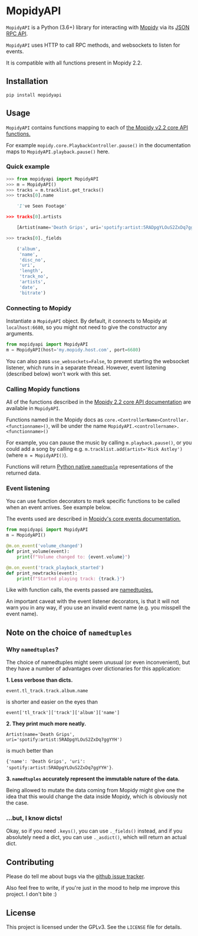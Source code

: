 MopidyAPI
=========

`MopidyAPI` is a Python (3.6+) library for interacting with
[Mopidy](https://www.mopidy.com/) via its [JSON RPC
API](https://docs.mopidy.com/en/latest/api/http/).

`MopidyAPI` uses HTTP to call RPC methods, and websockets to listen for events.

It is compatible with all functions present in Mopidy 2.2.

## Installation

```
pip install mopidyapi
```

## Usage

`MopidyAPI` contains functions mapping to each of [the Mopidy v2.2 core API functions.](https://docs.mopidy.com/en/release-2.2/api/core/)

For example `mopidy.core.PlaybackController.pause()` in the documentation maps to `MopidyAPI.playback.pause()` here. 

### Quick example

```python
>>> from mopidyapi import MopidyAPI
>>> m = MopidyAPI()
>>> tracks = m.tracklist.get_tracks()
>>> tracks[0].name

	'I've Seen Footage'

>>> tracks[0].artists

	[Artist(name='Death Grips', uri='spotify:artist:5RADpgYLOuS2ZxDq7ggYYH')]

>>> tracks[0]._fields

	('album',
	 'name',
	 'disc_no',
	 'uri',
	 'length',
	 'track_no',
	 'artists',
	 'date',
	 'bitrate')
```


### Connecting to Mopidy

Instantiate a `MopidyAPI` object.
By default, it connects to Mopidy at `localhost:6680`,
so you might not need to give the constructor any arguments.

```python
from mopidyapi import MopidyAPI
m = MopidyAPI(host='my.mopidy.host.com', port=6680)
```

You can also pass `use_websockets=False`, to prevent starting the websocket listener,
which runs in a separate thread. However, event listening (described below) won't work with this set.


### Calling Mopidy functions

All of the functions described in the
[Mopidy 2.2 core API documentation](http://docs.mopidy.com/en/latest/api/core/)
are available in `MopidyAPI`.

Functions named in the Mopidy docs as `core.<ControllerName>Controller.<functionname>()`,
will be under the name `MopidyAPI.<controllername>.<functionname>()`

For example, you can pause the music by calling `m.playback.pause()`,
or you could add a song by calling e.g. `m.tracklist.add(artist='Rick Astley')`(where `m = MopidyAPI()`).

Functions will return
[Python native `namedtuple`](https://docs.python.org/3.7/library/collections.html#collections.namedtuple)
representations of the returned data.


### Event listening

You can use function decorators to mark specific functions to be called when an event arrives. See example below.

The events used are described in [Mopidy's core events documentation.](https://docs.mopidy.com/en/latest/api/core/#core-events)

```python
from mopidyapi import MopidyAPI
m = MopidyAPI()

@m.on_event('volume_changed')
def print_volume(event):
    print(f"Volume changed to: {event.volume}")

@m.on_event('track_playback_started')
def print_newtracks(event):
    print(f"Started playing track: {track.}")

```

Like with function calls, the events passed are [namedtuples.](https://docs.python.org/3.7/library/collections.html#collections.namedtuple)

An important caveat with the event listener decorators,
is that it will not warn you in any way, if you use an invalid event name (e.g. you misspell the event name).

## Note on the choice of `namedtuples`

### Why `namedtuples`?

The choice of namedtuples might seem unusual (or even inconvenient),
but they have a number of advantages over dictionaries for this application:

**1. Less verbose than dicts.**

`event.tl_track.track.album.name`

is shorter and easier on the eyes than 

`event['tl_track']['track']['album']['name']`

**2. They print much more neatly.**

`Artist(name='Death Grips', uri='spotify:artist:5RADpgYLOuS2ZxDq7ggYYH')`

is much better than

`{'name': 'Death Grips', 'uri': 'spotify:artist:5RADpgYLOuS2ZxDq7ggYYH'}`.

**3. `namedtuples` accurately represent the immutable nature of the data.**

Being allowed to mutate the data coming from Mopidy might give one the idea that this would change the data inside Mopidy, which is obviously not the case.


### ...but, I know dicts!

Okay, so if you need `.keys()`, you can use `._fields()` instead,
and if you absolutely need a dict, you can use `._asdict()`,
which will return an actual dict.


## Contributing

Please do tell me about bugs via the [github issue tracker](https://github.com/AsbjornOlling/mopidyapi).

Also feel free to write, if you're just in the mood to help me improve this project. I don't bite :)


## License

This project is licensed under the GPLv3.
See the `LICENSE` file for details.
